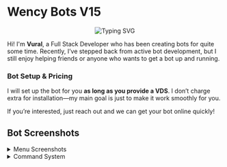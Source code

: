 # Wency Bots V15

<p align="center">
  <img src="https://readme-typing-svg.herokuapp.com?size=25&duration=4000&color=0e75b6&center=true&vCenter=true&lines=Hi%2C+I%27m+Wency!;+%26+Full+Stack+Developer;Always+Learning+New+Things" alt="Typing SVG" />
</p>

Hi! I'm **Vural**, a Full Stack Developer who has been creating bots for quite some time. Recently, I’ve stepped back from active bot development, but I still enjoy helping friends or anyone who wants to get a bot up and running.

### Bot Setup & Pricing
I will set up the bot for you **as long as you provide a VDS**. I don’t charge extra for installation—my main goal is just to make it work smoothly for you.

If you’re interested, just reach out and we can get your bot online quickly!

## Bot Screenshots

<details>
  <summary>Menu Screenshots</summary>

  ![Menu Screenshot 1](https://raw.githubusercontent.com/vuraldez/wency-bots/main/assets/menus.png)
  ![Menu Screenshot 1](https://raw.githubusercontent.com/vuraldez/wency-bots/main/assets/menu2.png)
  ![Menu Screenshot 1](https://raw.githubusercontent.com/vuraldez/wency-bots/main/assets/menu3.png)
  ![Menu Screenshot 1](https://raw.githubusercontent.com/vuraldez/wency-bots/main/assets/menu4.png)
  ![Menu Screenshot 1](https://raw.githubusercontent.com/vuraldez/wency-bots/main/assets/menu5.png)
  ![Menu Screenshot 1](https://raw.githubusercontent.com/vuraldez/wency-bots/main/assets/menu6.png)
  ![Menu Screenshot 1](https://raw.githubusercontent.com/vuraldez/wency-bots/main/assets/menu7.png)
  ![Menu Screenshot 1](https://raw.githubusercontent.com/vuraldez/wency-bots/main/assets/menu8.png)
  ![Menu Screenshot 1](https://raw.githubusercontent.com/vuraldez/wency-bots/main/assets/menu9.png)
  ![Menu Screenshot 1](https://raw.githubusercontent.com/vuraldez/wency-bots/main/assets/menu10.png)
   
  
</details>

<details>
  <summary>Command System</summary>

 Loading...
  
</details>
